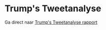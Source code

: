 # Trump's Tweetanalyse

Ga direct naar [Trump's Tweetanalyse rapport](http://htmlpreview.github.io/?https://github.com/thomasdebeus/trump-tweet-analysis/blob/master/trump_tweet_analysis.html)